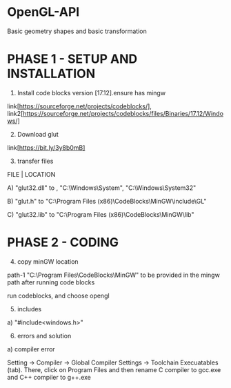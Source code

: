 # OpenGL-API
Basic geometry shapes and basic transformation

PHASE 1 - SETUP AND INSTALLATION
============================================ 
1. Install code blocks version [17.12].ensure has mingw

link[https://sourceforge.net/projects/codeblocks/],
link2[https://sourceforge.net/projects/codeblocks/files/Binaries/17.12/Windows/]

2. Download glut

link[https://bit.ly/3y8b0mB]

3. transfer files

FILE	 |    LOCATION
    
A) "glut32.dll"   to , "C:\Windows\System\", "C:\Windows\System32"

B) "glut.h" 	  to "C:\Program Files (x86)\CodeBlocks\MinGW\include\GL"

C) "glut32.lib"   to "C:\Program Files (x86)\CodeBlocks\MinGW\lib"

PHASE 2 - CODING
============================================

4. copy minGW location

path-1 "C:\Program Files\CodeBlocks\MinGW"
to be provided in the mingw path after running code blocks

run codeblocks, and choose opengl

5. includes

a) "#include<windows.h>"

6. errors and solution

a) compiler error

Setting -> Compiler -> Global Compiler Settings -> Toolchain Execuatables (tab). There, click on Program Files and then rename C compiler to gcc.exe and C++ compiler to g++.exe
